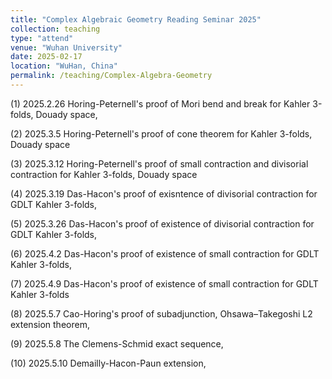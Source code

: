 ```yaml
---
title: "Complex Algebraic Geometry Reading Seminar 2025"
collection: teaching
type: "attend"
venue: "Wuhan University"
date: 2025-02-17
location: "WuHan, China"
permalink: /teaching/Complex-Algebra-Geometry
---
```



(1) 2025.2.26 Horing-Peternell's proof of Mori bend and break for Kahler 3-folds, Douady space,

(2) 2025.3.5 Horing-Peternell's proof of cone theorem for Kahler 3-folds, Douady space

(3) 2025.3.12 Horing-Peternell's proof of small contraction and divisorial contraction for Kahler 3-folds, Douady space

(4) 2025.3.19 Das-Hacon's proof of exisntence of divisorial contraction for GDLT Kahler 3-folds,

(5) 2025.3.26 Das-Hacon's proof of existence of divisorial contraction for GDLT Kahler 3-folds,

(6) 2025.4.2 Das-Hacon's proof of existence of small contraction for GDLT Kahler 3-folds,

(7) 2025.4.9 Das-Hacon's proof of existence of small contraction for GDLT Kahler 3-folds

(8) 2025.5.7 Cao-Horing's proof of subadjunction, Ohsawa–Takegoshi L2 extension theorem,

(9) 2025.5.8 The Clemens-Schmid exact sequence,

(10) 2025.5.10 Demailly-Hacon-Paun extension,

